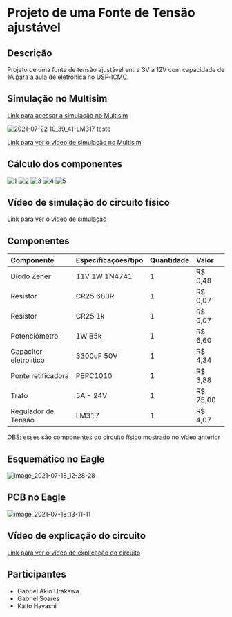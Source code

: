 # Projeto de uma Fonte de Tensão ajustável


## Descrição

Projeto de uma fonte de tensão ajustável entre 3V a 12V com capacidade de 1A para a aula de eletrônica no USP-ICMC.


## Simulação no Multisim

[Link para acessar a simulação no Multisim](https://www.multisim.com/content/HUDk43aVsd8b47MewhJDZL/lm317-teste/open/)

![2021-07-22 10_39_41-LM317 teste](https://user-images.githubusercontent.com/85563071/126648604-e26ce633-3569-411b-af67-19a563a5c202.png)


[Link para ver o vídeo de simulação no Multisim](https://www.youtube.com/watch?v=hH9-omED2Nc&feature=youtu.be)

## Cálculo dos componentes
![1](https://user-images.githubusercontent.com/85563071/126530046-7eec0094-8f51-430f-9108-d6121e78cfbc.jpg)
![2](https://user-images.githubusercontent.com/85563071/126530083-48f56bb9-3864-4bc4-aa0f-84a11bde238e.jpg)
![3](https://user-images.githubusercontent.com/85563071/126530150-450fab22-a0a4-4425-9275-5b60c1c2925e.jpg)
![4](https://user-images.githubusercontent.com/85563071/126530173-e72ee146-679b-4dd3-a11e-286952dec0f4.jpg)
![5](https://user-images.githubusercontent.com/85563071/126530193-aeec33c9-9d6f-4158-b0d0-ffe704fde5b1.jpg)

## Vídeo de simulação do circuito físico
[Link para ver o vídeo de simulação](https://www.youtube.com/watch?v=urgXzslx0zo&feature=youtu.be)


## Componentes

| Componente | Especificações/tipo | Quantidade | Valor |
| :---       | :---                | :---       | :---  |
|Diodo Zener | 11V 1W 1N4741 | 1 | R$ 0,48 |
|Resistor | CR25 680R | 1 |R$ 0,07 |
|Resistor | CR25 1k | 1 | R$ 0,07 |
|Potenciômetro | 1W B5k | 1 | R$ 6,60 |
|Capacitor eletrolítico | 3300uF 50V | 1 | R$ 4,34 |
|Ponte retificadora | PBPC1010 | 1 | R$ 3,88|
|Trafo | 5A - 24V | 1 |R$ 75,00 |
|Regulador de Tensão | LM317 | 1 | R$ 4,07 |

OBS: esses são componentes do circuito físico mostrado no vídeo anterior 

## Esquemático no Eagle
![image_2021-07-18_12-28-28](https://user-images.githubusercontent.com/85563071/126194495-a5b3342c-c700-4706-84f0-d3673c7544c9.png)

## PCB no Eagle
![image_2021-07-18_13-11-11](https://user-images.githubusercontent.com/85563071/126194440-f11ae915-9c5e-40aa-a939-c28cc46d8060.png)

## Vídeo de explicação do circuito

[Link para ver o vídeo de explicação do circuito](https://youtu.be/rKcraBqMqhM)

## Participantes

* Gabriel Akio Urakawa
* Gabriel Soares
* Kaito Hayashi
